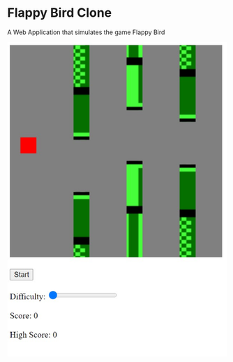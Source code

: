 # Flappy Bird Clone
A Web Application that simulates the game Flappy Bird

![](screenshot/FlappyBird.jpg)
